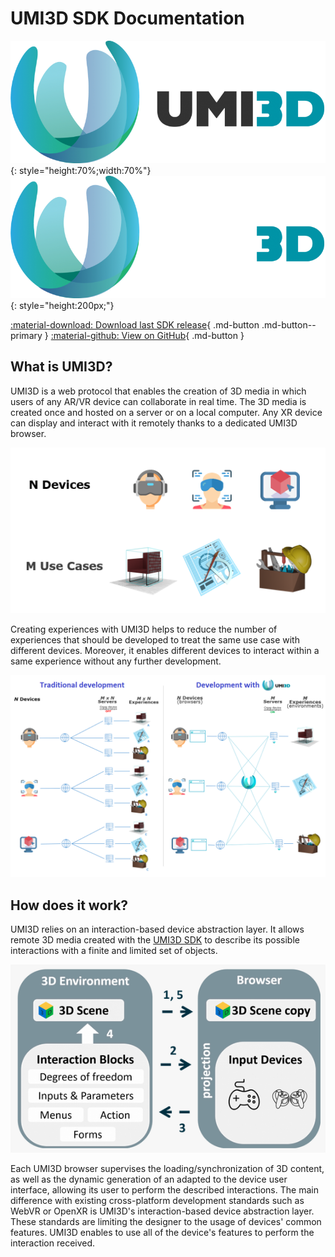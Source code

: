 # UMI3D SDK Documentation

![image.png](./img/umi3d-logo-banner.png#only-light){: style="height:70%;width:70%"}
![image.png](./img/umi3d-logo-banner-light.png#only-dark){: style="height:200px;"}

[:material-download: Download last SDK release](https://github.com/UMI3D/UMI3D-SDK/releases/){ .md-button .md-button--primary }
[:material-github: View on GitHub](https://github.com/UMI3D/UMI3D-SDK/){ .md-button }

## What is UMI3D?

UMI3D is a web protocol that enables the creation of 3D media in which users of any AR/VR device can collaborate in real time. The 3D media is created once and hosted on a server or on a local computer. Any XR device can display and interact with it remotely thanks to a dedicated UMI3D browser.

![image.png](img/UMI3D-use-cases.png)

Creating experiences with UMI3D helps to reduce the number of experiences that should be developed to treat the same use case with different devices. Moreover, it enables different devices to interact within a same experience without any further development.

![image.png](img/UMI3D-remote.png)

## How does it work?

UMI3D relies on an interaction-based device abstraction layer. It allows remote 3D media created with the [UMI3D SDK](/External/Reference/UMI3D-SDK) to describe its possible interactions with a finite and limited set of objects.

![image.png](img/umi3d-interactions.png)

Each UMI3D browser supervises the loading/synchronization of 3D content, as well as the dynamic generation of an adapted to the device user interface, allowing its user to perform the described interactions.
The main difference with existing cross-platform development standards such as WebVR or OpenXR is UMI3D's interaction-based device abstraction layer. These standards are limiting the designer to the usage of devices' common features. UMI3D enables to use all of the device's features to perform the interaction received.
